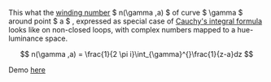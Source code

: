 

This what the [winding number](https://en.wikipedia.org/wiki/Winding_number) $ n(\gamma ,a) $ of curve $ \gamma $ around point $ a $ , expressed as special case of [Cauchy's integral formula](https://en.wikipedia.org/wiki/Cauchy%27s_integral_formula) looks like on non-closed loops, with complex numbers mapped to a hue-luminance space.

$$ n(\gamma ,a) = \frac{1}{2 \pi i}\int_{\gamma}^{}\frac{1}{z-a}dz $$

Demo [here](http://benoit.paris/blog/winding-number-cauchy-line-integral)
